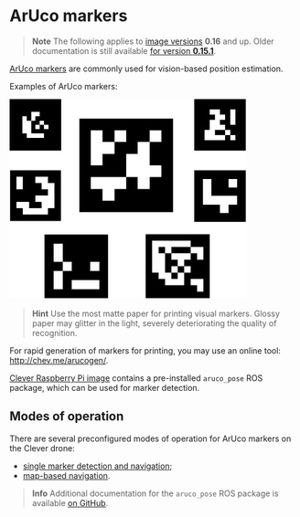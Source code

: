 # ArUco markers

> **Note** The following applies to [image versions](microsd_images.md) **0.16** and up. Older documentation is still available [for version **0.15.1**](https://github.com/CopterExpress/clever/blob/v0.15.1/docs/ru/aruco.md).

[ArUco markers](https://docs.opencv.org/3.2.0/d5/dae/tutorial_aruco_detection.html) are commonly used for vision-based position estimation.

Examples of ArUco markers:

![ArUco markers](../assets/markers.jpg)

> **Hint** Use the most matte paper for printing visual markers. Glossy paper may glitter in the light, severely deteriorating the quality of recognition.

For rapid generation of markers for printing, you may use an online tool: http://chev.me/arucogen/.

[Clever Raspberry Pi image](microsd_images.md) contains a pre-installed `aruco_pose` ROS package, which can be used for marker detection.

## Modes of operation

There are several preconfigured modes of operation for ArUco markers on the Clever drone:

* [single marker detection and navigation](aruco_marker.md);
* [map-based navigation](aruco_map.md).

> **Info** Additional documentation for the `aruco_pose` ROS package is available [on GitHub](https://github.com/CopterExpress/clever/blob/master/aruco_pose/README.md).
